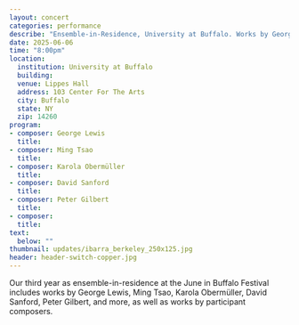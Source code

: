 ```yaml
---
layout: concert
categories: performance
describe: "Ensemble-in-Residence, University at Buffalo. Works by George Lewis, Ming Tsao, Karola Obermüller, David Sanford, Peter Gilbert, and more"
date: 2025-06-06
time: "8:00pm"
location:
  institution: University at Buffalo
  building: 
  venue: Lippes Hall
  address: 103 Center For The Arts
  city: Buffalo
  state: NY
  zip: 14260
program:
- composer: George Lewis
  title: 
- composer: Ming Tsao
  title: 
- composer: Karola Obermüller
  title: 
- composer: David Sanford
  title: 
- composer: Peter Gilbert
  title: 
- composer: 
  title: 
text:
  below: ""
thumbnail: updates/ibarra_berkeley_250x125.jpg
header: header-switch-copper.jpg
---
```


Our third year as ensemble-in-residence at the June in Buffalo Festival includes works by George Lewis, Ming Tsao, Karola Obermüller, David Sanford, Peter Gilbert, and more, as well as works by participant composers.
